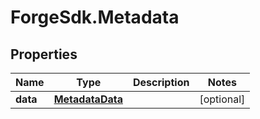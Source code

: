 # ForgeSdk.Metadata

## Properties
Name | Type | Description | Notes
------------ | ------------- | ------------- | -------------
**data** | [**MetadataData**](MetadataData.md) |  | [optional] 



